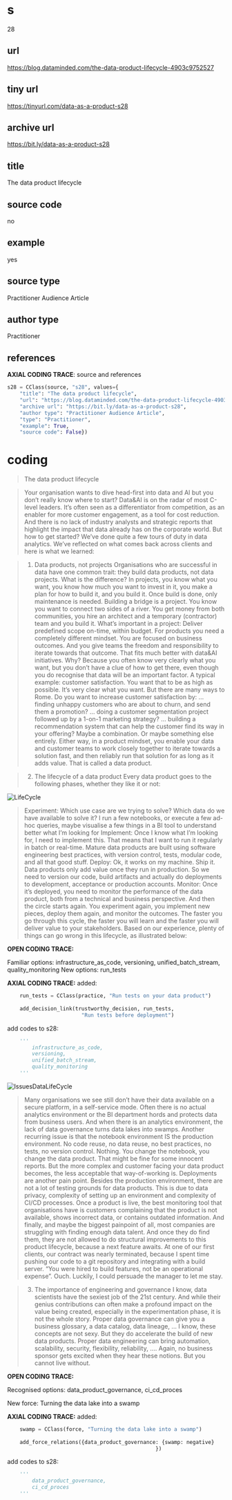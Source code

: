 # s 
28  
## url
https://blog.dataminded.com/the-data-product-lifecycle-4903c9752527
## tiny url
https://tinyurl.com/data-as-a-product-s28
## archive url
https://bit.ly/data-as-a-product-s28
## title
The data product lifecycle
## source code
no
## example
yes
## source type 
Practitioner Audience Article
## author type
Practitioner
## references

**AXIAL CODING TRACE**: source and references
``` python
s28 = CClass(source, "s28", values={
    "title": "The data product lifecycle",
    "url": "https://blog.dataminded.com/the-data-product-lifecycle-4903c9752527",
    "archive url": "https://bit.ly/data-as-a-product-s28",
    "author type": "Practitioner Audience Article",
    "type": "Practitioner",
    "example": True,
    "source code": False})
``` 

# coding

> The data product lifecycle

> Your organisation wants to dive head-first into data and AI but you don’t really know where to start? Data&AI is on the radar of most C-level leaders. It’s often seen as a differentiator from competition, as an enabler for more customer engagement, as a tool for cost reduction. And there is no lack of industry analysts and strategic reports that highlight the impact that data already has on the corporate world. But how to get started? We’ve done quite a few tours of duty in data analytics. We’ve reflected on what comes back across clients and here is what we learned:

> 1. Data products, not projects
Organisations who are successful in data have one common trait: they build data products, not data projects. What is the difference? In projects, you know what you want, you know how much you want to invest in it, you make a plan for how to build it, and you build it. Once build is done, only maintenance is needed. Building a bridge is a project. You know you want to connect two sides of a river. You get money from both communities, you hire an architect and a temporary (contractor) team and you build it. What’s important in a project: Deliver predefined scope on-time, within budget.
For products you need a completely different mindset. You are focused on business outcomes. And you give teams the freedom and responsibility to iterate towards that outcome. That fits much better with data&AI initiatives. Why? Because you often know very clearly what you want, but you don’t have a clue of how to get there, even though you do recognise that data will be an important factor.
A typical example: customer satisfaction. You want that to be as high as possible. It’s very clear what you want. But there are many ways to Rome. Do you want to increase customer satisfaction by:
… finding unhappy customers who are about to churn, and send them a promotion?
… doing a customer segmentation project followed up by a 1-on-1 marketing strategy?
… building a recommendation system that can help the customer find its way in your offering?
Maybe a combination. Or maybe something else entirely. Either way, in a product mindset, you enable your data and customer teams to work closely together to iterate towards a solution fast, and then reliably run that solution for as long as it adds value. That is called a data product.

  
> 2. The lifecycle of a data product
Every data product goes to the following phases, whether they like it or not:

![LifeCycle](https://miro.medium.com/max/720/1*brOF0D5HJOESuqSjj_WuNw.webp)

> Experiment: Which use case are we trying to solve? Which data do we have available to solve it? I run a few notebooks, or execute a few ad-hoc queries, maybe visualise a few things in a BI tool to understand better what I’m looking for
Implement: Once I know what I’m looking for, I need to implement this. That means that I want to run it regularly in batch or real-time. Mature data products are built using software engineering best practices, with version control, tests, modular code, and all that good stuff.
Deploy: Ok, it works on my machine. Ship it. Data products only add value once they run in production. So we need to version our code, build artifacts and actually do deployments to development, acceptance or production accounts.
Monitor: Once it’s deployed, you need to monitor the performance of the data product, both from a technical and business perspective.
And then the circle starts again. You experiment again, you implement new pieces, deploy them again, and monitor the outcomes. The faster you go through this cycle, the faster you will learn and the faster you will deliver value to your stakeholders.
Based on our experience, plenty of things can go wrong in this lifecycle, as illustrated below:

**OPEN CODING TRACE:**

Familiar options: infrastructure_as_code, versioning, unified_batch_stream, quality_monitoring
New options: run_tests

**AXIAL CODING TRACE:**
added:
``` python
    run_tests = CClass(practice, "Run tests on your data product")
    
    add_decision_link(trustworthy_decision, run_tests,
                        "Run tests before deployment")
``` 

add codes to s28: 
``` python 
    '''
        infrastructure_as_code,
        versioning,
        unified_batch_stream,
        quality_monitoring
    '''
```

![IssuesDataLifeCycle](https://miro.medium.com/max/720/1*lnRlWBfRn0rE3ct0fBvBdg.webp)

> Many organisations we see still don’t have their data available on a secure platform, in a self-service mode. Often there is no actual analytics environment or the BI department hords and protects data from business users. And when there is an analytics environment, the lack of data governance turns data lakes into swamps.
Another recurring issue is that the notebook environment IS the production environment. No code reuse, no data reuse, no best practices, no tests, no version control. Nothing. You change the notebook, you change the data product. That might be fine for some innocent reports. But the more complex and customer facing your data product becomes, the less acceptable that way-of-working is.
Deployments are another pain point. Besides the production environment, there are not a lot of testing grounds for data products. This is due to data privacy, complexity of setting up an environment and complexity of CI/CD processes.
Once a product is live, the best monitoring tool that organisations have is customers complaining that the product is not available, shows incorrect data, or contains outdated information.
And finally, and maybe the biggest painpoint of all, most companies are struggling with finding enough data talent. And once they do find them, they are not allowed to do structural improvements to this product lifecycle, because a next feature awaits. At one of our first clients, our contract was nearly terminated, because I spent time pushing our code to a git repository and integrating with a build server. “You were hired to build features, not be an operational expense”. Ouch. Luckily, I could persuade the manager to let me stay.

> 3. The importance of engineering and governance
I know, data scientists have the sexiest job of the 21st century. And while their genius contributions can often make a profound impact on the value being created, especially in the experimentation phase, it is not the whole story.
Proper data governance can give you a business glossary, a data catalog, data lineage, … I know, these concepts are not sexy. But they do accelerate the build of new data products.
Proper data engineering can bring automation, scalability, security, flexibility, reliability, …. Again, no business sponsor gets excited when they hear these notions. But you cannot live without.


**OPEN CODING TRACE:**

Recognised options: data_product_governance, ci_cd_proces

New force: Turning the data lake into a swamp

**AXIAL CODING TRACE:**
added:
``` python
    swamp = CClass(force, "Turning the data lake into a swamp")
    
    add_force_relations({data_product_governance: {swamp: negative}
                                                })  

``` 
add codes to s28: 
``` python 
    '''
        data_product_governance,
        ci_cd_proces
    '''
```











































































